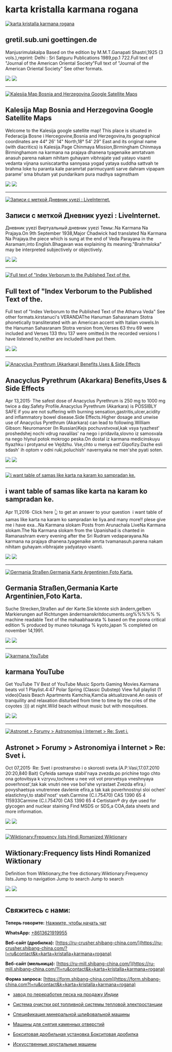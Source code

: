 # karta kristalla karmana rogana

<a href="https://swt.shibang-china.com/?l=ru&img&k=karta+kristalla+karmana+rogana" target="_blank">![karta kristalla karmana rogana](http://static.shibang-china.com/all-800x300/1283.jpg)</a>

## gretil.sub.uni goettingen.de
Manjusrimulakalpa Based on the edition by M.M.T.Ganapati Shastri,1925 (3 vols.),reprint: Delhi : Sri Satguru Publications 1989,pp.1 722.Full text of "Journal of the American Oriental Society"Full text of "Journal of the American Oriental Society" See other formats.


<a href="https://whatsapp.shibangsoft.com/WhatsApp.php" target="_blank" title="WhatsApp">![](http://static.shibang-china.com/icon/whatsapp.png)</a> <a href="https://swt.shibang-china.com/?l=ru&icon&k=karta+kristalla+karmana+rogana" target="_blank">![](http://static.shibang-china.com/icon/chat-ru.png)</a>

---

<a href="https://swt.shibang-china.com/?l=ru&img&k=karta+kristalla+karmana+rogana" target="_blank">![Kalesija Map Bosnia and Herzegovina Google Satellite Maps](http://static.shibang-china.com/all-800x300/448.jpg)</a>

## Kalesija Map Bosnia and Herzegovina Google Satellite Maps
Welcome to the Kalesija google satellite map! This place is situated in Federacija Bosne i Hercegovine,Bosnia and Herzegovina,its geographical coordinates are 44° 26' 14" North,18° 54' 29" East and its original name (with diacritics) is Kalesija.Page Chinmaya Mission,Birmingham Chinmaya Birminghamom na karmana na prajaya dhanena tyagenaike amrtatvam anasuh parena nakam nihitam guhayam vibhrajate yad yatayo visanti vedanta vijnana suniscatartha sannyasa yogad yataya suddha sattvah te brahma loke tu paranta kale paramrtat parimucyanti sarve dahram vipapam parame' sma bhutam yat pundarikam pura madhya sagmstham


<a href="https://whatsapp.shibangsoft.com/WhatsApp.php" target="_blank" title="WhatsApp">![](http://static.shibang-china.com/icon/whatsapp.png)</a> <a href="https://swt.shibang-china.com/?l=ru&icon&k=karta+kristalla+karmana+rogana" target="_blank">![](http://static.shibang-china.com/icon/chat-ru.png)</a>

---

<a href="https://swt.shibang-china.com/?l=ru&img&k=karta+kristalla+karmana+rogana" target="_blank">![Записи с меткой Дневник yyezi : LiveInternet.](http://static.shibang-china.com/all-800x300/525.jpg)</a>

## Записи с меткой Дневник yyezi : LiveInternet.
Дневник yyezi Виртуальный дневник yyezi Темы:.Na Karmana Na Prajaya.On 9th September 1938,Major Chadwick had translated Na Karmana Na Prajaya.the piece which is sung at the end of Veda Parayana in the Asramam,into English.Bhagavan was explaining its meaning."Brahmaloka" may be interpreted subjectively or objectively.


<a href="https://whatsapp.shibangsoft.com/WhatsApp.php" target="_blank" title="WhatsApp">![](http://static.shibang-china.com/icon/whatsapp.png)</a> <a href="https://swt.shibang-china.com/?l=ru&icon&k=karta+kristalla+karmana+rogana" target="_blank">![](http://static.shibang-china.com/icon/chat-ru.png)</a>

---

<a href="https://swt.shibang-china.com/?l=ru&img&k=karta+kristalla+karmana+rogana" target="_blank">![Full text of "Index Verborum to the Published Text of the.](http://static.shibang-china.com/all-800x300/1074.jpg)</a>

## Full text of "Index Verborum to the Published Text of the.
Full text of "Index Verborum to the Published Text of the Atharva Veda" See other formats.kirstanuci's VERANDAThe Hanuman Sahasranam Stotra phonetically transliterated with an American accent with Italian vowels.In the Hanuman Sahasranam Stotra version from,Verses 63 thru 69 were included and Verses 133 thru 137 were omitted.In the recorded versions I have listened to,neither are includedI have put them.


<a href="https://whatsapp.shibangsoft.com/WhatsApp.php" target="_blank" title="WhatsApp">![](http://static.shibang-china.com/icon/whatsapp.png)</a> <a href="https://swt.shibang-china.com/?l=ru&icon&k=karta+kristalla+karmana+rogana" target="_blank">![](http://static.shibang-china.com/icon/chat-ru.png)</a>

---

<a href="https://swt.shibang-china.com/?l=ru&img&k=karta+kristalla+karmana+rogana" target="_blank">![Anacyclus Pyrethrum (Akarkara) Benefits,Uses & Side Effects](http://static.shibang-china.com/all-800x300/553.jpg)</a>

## Anacyclus Pyrethrum (Akarkara) Benefits,Uses & Side Effects
Apr 13,2015· The safest dose of Anacyclus Pyrethrum is 250 mg to 1000 mg twice a day.Safety Profile.Anacyclus Pyrethrum (Akarkara) is POSSIBLY SAFE if you are not suffering with burning sensation,gastritis,ulcer,acidity and inflammatory bowel disease.Side Effects.Higher dosage and unwise use of Anacyclus Pyrethrum (Akarkara) can lead to following.William Gibson: Neuromancer (In Russian)Kejs pochuvstvoval,kak vsya tyazhest' proshedshej nochi vdrug navalilas' na nego i pridavila,slovno iz samosvala na nego hlynul potok mokrogo peska.On dostal iz karmana medicinskuyu flyazhku i protyanul ee Vejdzhu. Vse,chto u menya est'.Gipofizy.Dazhe esli sdash' ih optom v odni ruki,poluchish' navernyaka ne men'she pyati soten.


<a href="https://whatsapp.shibangsoft.com/WhatsApp.php" target="_blank" title="WhatsApp">![](http://static.shibang-china.com/icon/whatsapp.png)</a> <a href="https://swt.shibang-china.com/?l=ru&icon&k=karta+kristalla+karmana+rogana" target="_blank">![](http://static.shibang-china.com/icon/chat-ru.png)</a>

---

<a href="https://swt.shibang-china.com/?l=ru&img&k=karta+kristalla+karmana+rogana" target="_blank">![i want table of samas like karta na karam ko sampradan ke.](http://static.shibang-china.com/all-800x300/207.jpg)</a>

## i want table of samas like karta na karam ko sampradan ke.
Apr 11,2016· Click here 👆 to get an answer to your question ️ i want table of samas like karta na karam ko sampradan ke liya.and many more!! plese give me i have exa…Na Karmana slokam Posts from Arunachala LiveNa Karmana slokam.The Na Karmana slokam from the Upanishad is chanted in Ramanashram every evening after the Sri Rudram vedaparayana.Na karmana na prajaya dhanena.tyagenaike amrta tvamanasuh.parena nakam nihitam guhayam.vibhrajate yadyatayo visanti.


<a href="https://whatsapp.shibangsoft.com/WhatsApp.php" target="_blank" title="WhatsApp">![](http://static.shibang-china.com/icon/whatsapp.png)</a> <a href="https://swt.shibang-china.com/?l=ru&icon&k=karta+kristalla+karmana+rogana" target="_blank">![](http://static.shibang-china.com/icon/chat-ru.png)</a>

---

<a href="https://swt.shibang-china.com/?l=ru&img&k=karta+kristalla+karmana+rogana" target="_blank">![Germania Straßen,Germania Karte Argentinien,Foto Karta.](http://static.shibang-china.com/all-800x300/1459.jpg)</a>

## Germania Straßen,Germania Karte Argentinien,Foto Karta.
Suche Strecken,Straßen auf der Karte.Sie könnte sich ändern,gelben Markierungen auf Richtungen ändernsanskritdocuments.org%%%%% % machine readable Text of the mahaabhaarata % based on the poona critical edition % produced by muneo tokunaga % kyoto,japan % completed on november 14,1991.


<a href="https://whatsapp.shibangsoft.com/WhatsApp.php" target="_blank" title="WhatsApp">![](http://static.shibang-china.com/icon/whatsapp.png)</a> <a href="https://swt.shibang-china.com/?l=ru&icon&k=karta+kristalla+karmana+rogana" target="_blank">![](http://static.shibang-china.com/icon/chat-ru.png)</a>

---

<a href="https://swt.shibang-china.com/?l=ru&img&k=karta+kristalla+karmana+rogana" target="_blank">![karmana YouTube](http://static.shibang-china.com/all-800x300/620.jpg)</a>

## karmana YouTube
Get YouTube TV Best of YouTube Music Sports Gaming Movies.Karmana beats vol 1 Playlist.4:47 Polar Spring (Classic Dubstep) View full playlist (1 video)Oasis Beach Apartments Kamchia,Kamčia aktualizované.An oasis of tranquility and relaxation disturbed from time to time by the cries of the coyotes :))) at night.Wild beach without music but with mosquitoes.


<a href="https://whatsapp.shibangsoft.com/WhatsApp.php" target="_blank" title="WhatsApp">![](http://static.shibang-china.com/icon/whatsapp.png)</a> <a href="https://swt.shibang-china.com/?l=ru&icon&k=karta+kristalla+karmana+rogana" target="_blank">![](http://static.shibang-china.com/icon/chat-ru.png)</a>

---

<a href="https://swt.shibang-china.com/?l=ru&img&k=karta+kristalla+karmana+rogana" target="_blank">![Astronet > Forumy > Astronomiya i Internet > Re: Svet i.](http://static.shibang-china.com/all-800x300/1487.jpg)</a>

## Astronet > Forumy > Astronomiya i Internet > Re: Svet i.
Oct 07,2015· Re: Svet i prostranstvo i o skorosti sveta.(A.P.Vasi,17.07.2010 20:20,840 Bait) Cyfeida samaya stabil'naya zvezda,po prichine togo chto ona gotovitsya k vzryvu,tochnee u nee vot vot prorvetsya vneshnyaya poverhnost',tak kak vnutri nee vse bol'she vyrastaet Zvezda efira,i povyshaetsya vnutrennee davlenie efira,a tak kak poverhnostnyi sloi ochen' elastichnyi,to stabil'nost' vseh.Carmine (C.I.75470) CAS 1390 65 4 115933Carmine (C.I.75470) CAS 1390 65 4 Certistain® dry dye used for glycogen and nuclear staining Find MSDS or SDS,a COA,data sheets and more information.


<a href="https://whatsapp.shibangsoft.com/WhatsApp.php" target="_blank" title="WhatsApp">![](http://static.shibang-china.com/icon/whatsapp.png)</a> <a href="https://swt.shibang-china.com/?l=ru&icon&k=karta+kristalla+karmana+rogana" target="_blank">![](http://static.shibang-china.com/icon/chat-ru.png)</a>

---

<a href="https://swt.shibang-china.com/?l=ru&img&k=karta+kristalla+karmana+rogana" target="_blank">![Wiktionary:Frequency lists Hindi Romanized Wiktionary](http://static.shibang-china.com/all-800x300/196.jpg)</a>

## Wiktionary:Frequency lists Hindi Romanized Wiktionary
Definition from Wiktionary,the free dictionary.Wiktionary:Frequency lists.Jump to navigation Jump to search Jump to search

<a href="https://whatsapp.shibangsoft.com/WhatsApp.php" target="_blank" title="WhatsApp">![](http://static.shibang-china.com/icon/whatsapp.png)</a> <a href="https://swt.shibang-china.com/?l=ru&icon&k=karta+kristalla+karmana+rogana" target="_blank">![](http://static.shibang-china.com/icon/chat-ru.png)</a>

---
## Свяжитесь с нами:

**Теперь говорите:** [Нажмите, чтобы начать чат](https://swt.shibang-china.com?l=ru&contact&k=karta+kristalla+karmana+rogana)

**WhatsApp:**  [+8613621919955](https://whatsapp.shibangsoft.com/WhatsApp.php)

**Веб-сайт (дробилка):** [https://ru-crusher.shibang-china.com/](https://ru-crusher.shibang-china.com/?l=ru&contact&k=karta+kristalla+karmana+rogana)

**Веб-сайт (мельница):** [https://ru-mill.shibang-china.com/](https://ru-mill.shibang-china.com/?l=ru&contact&k=karta+kristalla+karmana+rogana)

**Форма запроса:** [https://form.shibang-china.com](https://form.shibang-china.com?l=ru&contact&k=karta+kristalla+karmana+rogana)

* [завод по переработке песка на продажу Индии](../17/%D0%B7%D0%B0%D0%B2%D0%BE%D0%B4%20%D0%BF%D0%BE%20%D0%BF%D0%B5%D1%80%D0%B5%D1%80%D0%B0%D0%B1%D0%BE%D1%82%D0%BA%D0%B5%20%D0%BF%D0%B5%D1%81%D0%BA%D0%B0%20%D0%BD%D0%B0%20%D0%BF%D1%80%D0%BE%D0%B4%D0%B0%D0%B6%D1%83%20%D0%98%D0%BD%D0%B4%D0%B8%D0%B8.md)

* [Система очистки ppt топливной системы тепловой электростанции](../18/%D0%A1%D0%B8%D1%81%D1%82%D0%B5%D0%BC%D0%B0%20%D0%BE%D1%87%D0%B8%D1%81%D1%82%D0%BA%D0%B8%20ppt%20%D1%82%D0%BE%D0%BF%D0%BB%D0%B8%D0%B2%D0%BD%D0%BE%D0%B9%20%D1%81%D0%B8%D1%81%D1%82%D0%B5%D0%BC%D1%8B%20%D1%82%D0%B5%D0%BF%D0%BB%D0%BE%D0%B2%D0%BE%D0%B9%20%D1%8D%D0%BB%D0%B5%D0%BA%D1%82%D1%80%D0%BE%D1%81%D1%82%D0%B0%D0%BD%D1%86%D0%B8%D0%B8.md)

* [Спецификация минеральной шлифовальной машины](../19/%D0%A1%D0%BF%D0%B5%D1%86%D0%B8%D1%84%D0%B8%D0%BA%D0%B0%D1%86%D0%B8%D1%8F%20%D0%BC%D0%B8%D0%BD%D0%B5%D1%80%D0%B0%D0%BB%D1%8C%D0%BD%D0%BE%D0%B9%20%D1%88%D0%BB%D0%B8%D1%84%D0%BE%D0%B2%D0%B0%D0%BB%D1%8C%D0%BD%D0%BE%D0%B9%20%D0%BC%D0%B0%D1%88%D0%B8%D0%BD%D1%8B.md)

* [Машины для снятия каменных отверстий](../19/%D0%9C%D0%B0%D1%88%D0%B8%D0%BD%D1%8B%20%D0%B4%D0%BB%D1%8F%20%D1%81%D0%BD%D1%8F%D1%82%D0%B8%D1%8F%20%D0%BA%D0%B0%D0%BC%D0%B5%D0%BD%D0%BD%D1%8B%D1%85%20%D0%BE%D1%82%D0%B2%D0%B5%D1%80%D1%81%D1%82%D0%B8%D0%B9.md)

* [Бокситовая дробильная установка Бокситовая дробилка](../20/%D0%91%D0%BE%D0%BA%D1%81%D0%B8%D1%82%D0%BE%D0%B2%D0%B0%D1%8F%20%D0%B4%D1%80%D0%BE%D0%B1%D0%B8%D0%BB%D1%8C%D0%BD%D0%B0%D1%8F%20%D1%83%D1%81%D1%82%D0%B0%D0%BD%D0%BE%D0%B2%D0%BA%D0%B0%20%D0%91%D0%BE%D0%BA%D1%81%D0%B8%D1%82%D0%BE%D0%B2%D0%B0%D1%8F%20%D0%B4%D1%80%D0%BE%D0%B1%D0%B8%D0%BB%D0%BA%D0%B0.md)

* [Искусственные хрустальные машины](../19/%D0%98%D1%81%D0%BA%D1%83%D1%81%D1%81%D1%82%D0%B2%D0%B5%D0%BD%D0%BD%D1%8B%D0%B5%20%D1%85%D1%80%D1%83%D1%81%D1%82%D0%B0%D0%BB%D1%8C%D0%BD%D1%8B%D0%B5%20%D0%BC%D0%B0%D1%88%D0%B8%D0%BD%D1%8B.md)